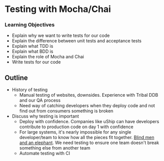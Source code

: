 # Testing with Mocha/Chai

### Learning Objectives

* Explain why we want to write tests for our code
* Explain the difference between unit tests and acceptance tests
* Explain what TDD is
* Explain what BDD is
* Explain the role of Mocha and Chai
* Write tests for our code

## Outline

- History of testing 
  * Manual testing of websites, downsides. Experience with Tribal DDB and our QA process
  * Need way of catching developers when they deploy code and not find out from consumers something is broken 
- Discuss why testing is important 
  * Deploy with confidence. Companies like uShip can have developers contribute to production code on day 1 with confidence 
  * For large systems, it's nearly impossible for any single developer/team to know how all the pieces fit together. [Blind men and an elephant](https://en.wikipedia.org/wiki/Blind_men_and_an_elephant). We need testing to ensure one team doesn't break something else from another team 
  * Automate testing with CI 
